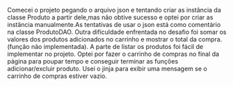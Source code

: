 Comecei o projeto pegando o arquivo json e tentando criar as instância da classe Produto a partir dele,mas não obtive sucesso e optei por criar as instância manualmente.As tentativas de usar o json está como comentário na classe ProdutoDAO.
Outra dificuldade enfrentada no desafio foi somar os valores dos produtos adicionados no carrinho e mostrar o total da compra.(função não implementada).
A parte de listar os produtos foi fácil de implementar no projeto.
Optei por fazer o carrinho de compras no final da página para poupar tempo e conseguir terminar as funções adicionar/excluir produto.
Usei o jinja para exibir uma mensagem se o carrinho de compras estiver vazio.
